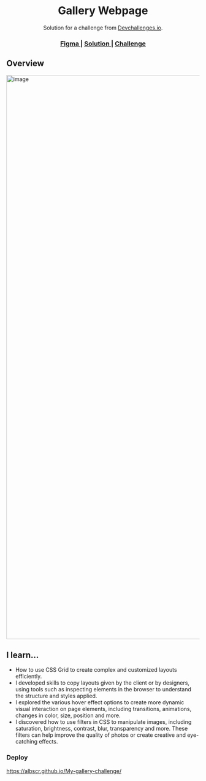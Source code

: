 <!-- Please update value in the {}  -->

<h1 align="center">Gallery Webpage</h1>

<div align="center">
   Solution for a challenge from  <a href="http://devchallenges.io" target="_blank">Devchallenges.io</a>.
</div>

<div align="center">
  <h3>
    <a href="https://www.figma.com/file/HHzg6Ywq8jamFTB0J4iXKM/my-gallery-challenge?node-id=0-1&t=yNyC3HSMTQmvU4zl-0">
      Figma
    </a>
    <span> | </span>
    <a href="https://albscr.github.io/My-gallery-challenge/">
      Solution
    </a>
    <span> | </span>
    <a href="https://devchallenges.io/challenges/gcbWLxG6wdennelX7b8I">
      Challenge
    </a>
  </h3>
</div>


<!-- OVERVIEW -->

## Overview

<img width="1470" alt="image" src="https://user-images.githubusercontent.com/108294869/233850891-49e04ebd-23e6-4eab-bd58-831e49290bc7.png">

## I learn...


<ul>
  <li>How to use CSS Grid to create complex and customized layouts efficiently.</li>
  <li>I developed skills to copy layouts given by the client or by designers, using tools such as inspecting elements in the browser to understand the structure and styles applied.</li>
   <li>
I explored the various hover effect options to create more dynamic visual interaction on page elements, including transitions, animations, changes in color, size, position and more.</li>
     <li>
I discovered how to use filters in CSS to manipulate images, including saturation, brightness, contrast, blur, transparency and more. These filters can help improve the quality of photos or create creative and eye-catching effects.</li>

</ul>

### Deploy

https://albscr.github.io/My-gallery-challenge/

